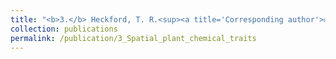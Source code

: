```yaml
---
title: "<b>3.</b> Heckford, T. R.<sup><a title='Corresponding author'>✉</a></sup>, Leroux, S. J., Vander Wal, E., <u>Rizzuto, M.</u>, Balluffi-Fry, J., Richmond, I. C., Wiersma, Y. F. [in review]. **Does where you live influence what you’re made of? Spatial correlates of chemical traits across commonly occurring boreal plants.**"
collection: publications
permalink: /publication/3_Spatial_plant_chemical_traits
---
```

